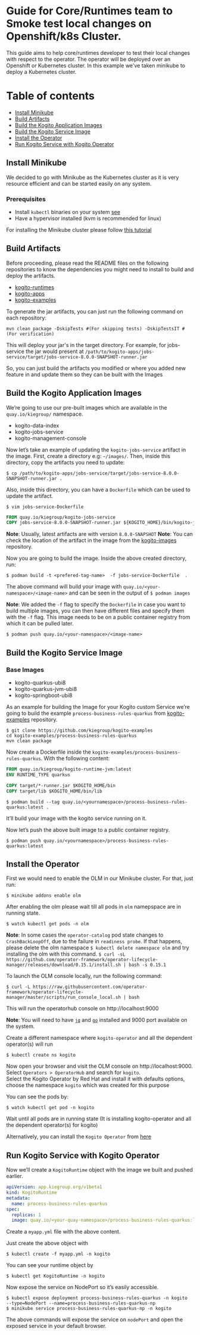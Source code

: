# Guide for Core/Runtimes team to Smoke test local changes on Openshift/k8s Cluster.

This guide aims to help core/runtimes developer to test their local changes with respect to the operator.
The operator will be deployed over an Openshift or Kubernetes cluster. In this example we've taken minikube to deploy a Kubernetes cluster.

# Table of contents



* [Install Minikube](#install-minikube)
* [Build Artifacts](#build-artifacts)
* [Build the Kogito Application Images](#build-the-kogito-application-images)
* [Build the Kogito Service Image](#build-the-kogito-service-image)
* [Install the Operator](#install-the-operator)
* [Run Kogito Service with Kogito Operator](#run-kogito-service-with-kogito-operator)

## Install Minikube

We decided to go with Minikube as the Kubernetes cluster as it is very resource efficient and can be started easily on any system.
 
 ### Prerequisites
 
  * Install `kubectl` binaries on your system [see](https://kubernetes.io/docs/tasks/tools/install-kubectl/)
  * Have a hypervisor installed (kvm  is recommended for linux)

For installing the Minikube cluster please follow [this tutorial](https://kubernetes.io/docs/tasks/tools/install-minikube/)

## Build Artifacts

Before proceeding, please read the README files on the following repositories to know the dependencies you might need to install to build and deploy the artifacts.
 * [kogito-runtimes](https://github.com/kiegroup/kogito-runtimes)
 * [kogito-apps](https://github.com/kiegroup/kogito-apps)
 * [kogito-examples](https://github.com/kiegroup/kogito-examples)
 
To generate the jar artifacts, you can just run the following command on each repository:

```shell-script
mvn clean package -DskipTests #(For skipping tests) -DskipTestsIT #(For verification)
```

This will deploy your jar's in the target directory. For example, for jobs-service the jar would present at `/path/to/kogito-apps/jobs-service/target/jobs-service-8.0.0-SNAPSHOT-runner.jar`

So, you can just build the artifacts you modified or where you added new feature in and update them so they can be built with the Images

## Build the Kogito Application Images

We’re going to use our pre-built images which are available in the `quay.io/kiegroup/` namespace.

  * kogito-data-index
  * kogito-jobs-service
  * kogito-management-console

Now let’s take an example of updating the `kogito-jobs-service` artifact in the image.
First, create a directory e.g: `~/images/`.
Then, inside this directory, copy the artifacts you need to update:

```shell-script
$ cp /path/to/kogito-apps/jobs-service/target/jobs-service-8.0.0-SNAPSHOT-runner.jar .
```

Also, inside this directory, you can have a `Dockerfile` which can be used to update the artifact.

```shell-script
$ vim jobs-service-Dockerfile
``` 

```Dockerfile
FROM quay.io/kiegroup/kogito-jobs-service
COPY jobs-service-8.0.0-SNAPSHOT-runner.jar ${KOGITO_HOME}/bin/kogito-jobs-service-runner.jar
```
**Note**: Usually, latest artifacts are with version  `8.0.0-SNAPSHOT`
**Note**: You can check the location of the artifact in the image from the [kogito-images](https://github.com/kiegroup/kogito-images) repository.

Now you are going to build the image. Inside the above created directory, run:

```shell-script
$ podman build -t <prefered-tag-name>  -f jobs-service-Dockerfile  .
```

The above command will build your image with `quay.io/<your-namespace>/<image-name>` and can be seen in the output of `$ podman images`

**Note**: We added the `-f` flag to specify the `Dockerfile` in case you want to build multiple images, you can then have different files and specify them with the `-f` flag.
This image needs to be on a public container registry from which it can be pulled later.
```shell-script
$ podman push quay.io/<your-namespace>/<image-name>
```

## Build the Kogito Service Image

### Base Images
  * kogito-quarkus-ubi8
  * kogito-quarkus-jvm-ubi8
  * kogito-springboot-ubi8

As an example for building the Image for your Kogito custom Service we’re going to build the example  `process-business-rules-quarkus` from [kogito-examples](https://github.com/kiegroup/kogito-examples) repository.

```shell-script
$ git clone https://github.com/kiegroup/kogito-examples
cd kogito-examples/process-business-rules-quarkus
mvn clean package
```
Now create a Dockerfile inside the `kogito-examples/process-business-rules-quarkus`. With the following content:

```Dockerfile
FROM quay.io/kiegroup/kogito-runtime-jvm:latest
ENV RUNTIME_TYPE quarkus

COPY target/*-runner.jar $KOGITO_HOME/bin    
COPY target/lib $KOGITO_HOME/bin/lib
```

```shell-script
$ podman build --tag quay.io/<yournamespace>/process-business-rules-quarkus:latest .
```
It’ll build your image with the kogito service running on it.

Now let’s push the above built image to a public container registry.

```shell-script
$ podman push quay.io/<yournamespace>/process-business-rules-quarkus:latest
```

## Install the Operator

First we would need to enable the OLM in our Minikube cluster. For that, just run:

```shell-script
$ minikube addons enable olm
```
After enabling the olm please wait till all pods in `olm` namepspace are in running state.

```shell-script
$ watch kubectl get pods -n olm
```
**Note**: In some cases the `operator-catalog` pod state changes to `CrashBackLoopOff`, due to the failure in `readiness probe`. If that happens, please delete the olm namespace `$ kubectl delete namespace olm` and try installing the olm with this command. `$ curl -sL https://github.com/operator-framework/operator-lifecycle-manager/releases/download/0.15.1/install.sh | bash -s 0.15.1` 

To launch the OLM console locally, run the following command:

 ```shell-script
$ curl -L https://raw.githubusercontent.com/operator-framework/operator-lifecycle-manager/master/scripts/run_console_local.sh | bash
```

This will run the operatorhub console on http://localhost:9000 

**Note**: You will need to have [`jq`](https://stedolan.github.io/jq/manual/) and [`go`](https://golang.org/dl/) installed and 9000 port available on the system.

Create a different namespace where `kogito-operator` and all the dependent operator(s) will run

```shell-script
$ kubectl create ns kogito
```

Now open your browser and visit the OLM console on http://localhost:9000. Select `Operators > OperatorHub` and search for `kogito`.  
Select the Kogito Operator by Red Hat and install it with defaults options, choose the namespace `kogito` which was created for this purpose

You can see the pods by:

```shell-script
$ watch kubectl get pod -n kogito
```

Wait until all pods are in running state (It is installing kogito-operator and all the dependent operator(s) for kogito)

Alternatively, you can install the `Kogito Operator` from [here](https://operatorhub.io/operator/kogito-operator)

## Run Kogito Service with Kogito Operator

Now we’ll create a `KogitoRuntime` object with the image we built and pushed earlier.

```yaml
apiVersion: app.kiegroup.org/v1beta1
kind: KogitoRuntime
metadata:
  name: process-business-rules-quarkus
spec:
  replicas: 1
  image: quay.io/<your-quay-namespace>/process-business-rules-quarkus:latest
```
Create a `myapp.yml` file with the above content.

Just create the above object with

```shell-script
$ kubectl create -f myapp.yml -n kogito
```

You can see your runtime object by 

```shell-script
$ kubectl get KogitoRuntime -n kogito
```

Now expose the service on NodePort so it’s easily accessible.

```shell-script
$ kubectl expose deployment process-business-rules-quarkus -n kogito  --type=NodePort --name=process-business-rules-quarkus-np
$ minikube service process-business-rules-quarkus-np -n kogito
```
The above commands will expose the service on `nodePort`  and open the exposed service in your default browser.
